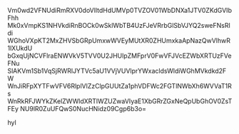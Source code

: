 Vm0wd2VFNUdiRmRXV0doVlltdHdUMVp0TVZOV01WbDNXa1JTV0ZKdGVIbFhh
Mk0xVmpKS1NHVkdiRnBOCk0wSklWbTB4UzFJeVRrbGlSbVJYQ2sweFNsRldi
WGhoVXpKT2MxZHVSbGRpUmxwWVEyMUtXR0ZHUmxkaApNazQwVlhwR1lXUkdU
bGxqUjNCVFlraENWVkV5TVV0U2JHUlpZMFprV0FwVFJVcEZWbXRTUzFVeFNu
SlAKVm1Sb1VqSjRWRlJYTVc5aU1VVjVUVlprYWxacldsWldiWGhMVkdkd2FW
WnJiRFpXYTFwVFV6RlplVlZzClpGUUtZa1phVDFWc2FGTlNWbXh6WVVaT1Rs
WnRkRFJWYkZKelZWWldXRTlWZUZwaVIyaE1XbGRrZGxNeQpUbGhOV0ZsTFEy
NU9lR0ZuUFQwS0NucHNidz09Cgp6b3o=

hyl